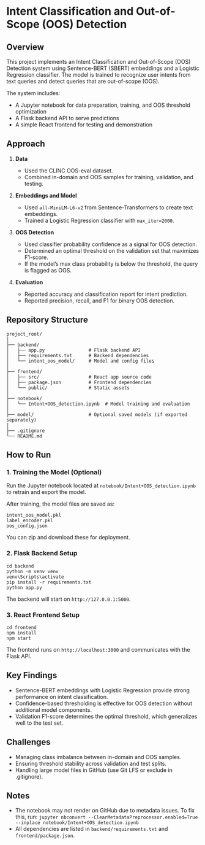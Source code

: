 # Intent Classification and Out-of-Scope (OOS) Detection

## Overview

This project implements an Intent Classification and Out-of-Scope (OOS) Detection system using Sentence-BERT (SBERT) embeddings and a Logistic Regression classifier. 
The model is trained to recognize user intents from text queries and detect queries that are out-of-scope (OOS).

The system includes:
- A Jupyter notebook for data preparation, training, and OOS threshold optimization
- A Flask backend API to serve predictions
- A simple React frontend for testing and demonstration

## Approach

1. **Data**
   - Used the CLINC OOS-eval dataset.
   - Combined in-domain and OOS samples for training, validation, and testing.

2. **Embeddings and Model**
   - Used `all-MiniLM-L6-v2` from Sentence-Transformers to create text embeddings.
   - Trained a Logistic Regression classifier with `max_iter=2000`.

3. **OOS Detection**
   - Used classifier probability confidence as a signal for OOS detection.
   - Determined an optimal threshold on the validation set that maximizes F1-score.
   - If the model’s max class probability is below the threshold, the query is flagged as OOS.

4. **Evaluation**
   - Reported accuracy and classification report for intent prediction.
   - Reported precision, recall, and F1 for binary OOS detection.

## Repository Structure

```
project_root/
│
├── backend/
│   ├── app.py                # Flask backend API
│   ├── requirements.txt      # Backend dependencies
│   └── intent_oos_model/     # Model and config files
│
├── frontend/
│   ├── src/                  # React app source code
│   ├── package.json          # Frontend dependencies
│   └── public/               # Static assets
│
├── notebook/
│   └── Intent+OOS_detection.ipynb  # Model training and evaluation
│
├── model/                    # Optional saved models (if exported separately)
│
├── .gitignore
└── README.md
```

## How to Run

### 1. Training the Model (Optional)
Run the Jupyter notebook located at `notebook/Intent+OOS_detection.ipynb` to retrain and export the model.

After training, the model files are saved as:
```
intent_oos_model.pkl
label_encoder.pkl
oos_config.json
```
You can zip and download these for deployment.

### 2. Flask Backend Setup

```
cd backend
python -m venv venv
venv\Scripts\activate
pip install -r requirements.txt
python app.py
```

The backend will start on `http://127.0.0.1:5000`.

### 3. React Frontend Setup

```
cd frontend
npm install
npm start
```

The frontend runs on `http://localhost:3000` and communicates with the Flask API.

## Key Findings

- Sentence-BERT embeddings with Logistic Regression provide strong performance on intent classification.
- Confidence-based thresholding is effective for OOS detection without additional model components.
- Validation F1-score determines the optimal threshold, which generalizes well to the test set.

## Challenges

- Managing class imbalance between in-domain and OOS samples.
- Ensuring threshold stability across validation and test splits.
- Handling large model files in GitHub (use Git LFS or exclude in .gitignore).

## Notes

- The notebook may not render on GitHub due to metadata issues. To fix this, run:
  `jupyter nbconvert --ClearMetadataPreprocessor.enabled=True --inplace notebook/Intent+OOS_detection.ipynb`
- All dependencies are listed in `backend/requirements.txt` and `frontend/package.json`.

